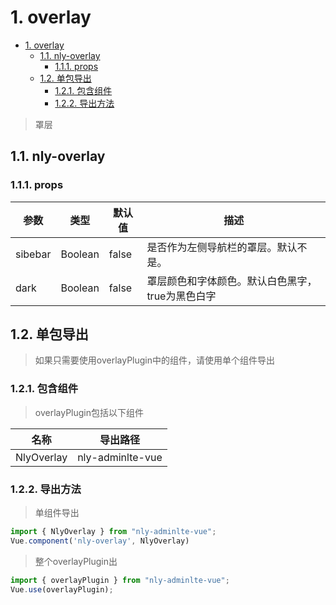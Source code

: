 # 1. overlay 
<!-- TOC -->

- [1. overlay](#1-overlay)
    - [1.1. nly-overlay](#11-nly-overlay)
        - [1.1.1. props](#111-props)
    - [1.2. 单包导出](#12-单包导出)
        - [1.2.1. 包含组件](#121-包含组件)
        - [1.2.2. 导出方法](#122-导出方法)

<!-- /TOC -->


> 罩层

## 1.1. nly-overlay

### 1.1.1. props

参数 | 类型 |  默认值 | 描述
-|-|-|-
sibebar | Boolean | false | 是否作为左侧导航栏的罩层。默认不是。
dark | Boolean | false | 罩层颜色和字体颜色。默认白色黑字，true为黑色白字

## 1.2. 单包导出

> 如果只需要使用overlayPlugin中的组件，请使用单个组件导出

### 1.2.1. 包含组件

> overlayPlugin包括以下组件

名称 | 导出路径
-|-
NlyOverlay | nly-adminlte-vue

### 1.2.2. 导出方法

> 单组件导出

```js
import { NlyOverlay } from "nly-adminlte-vue";
Vue.component('nly-overlay', NlyOverlay)
```

> 整个overlayPlugin出

```js
import { overlayPlugin } from "nly-adminlte-vue";
Vue.use(overlayPlugin);
```